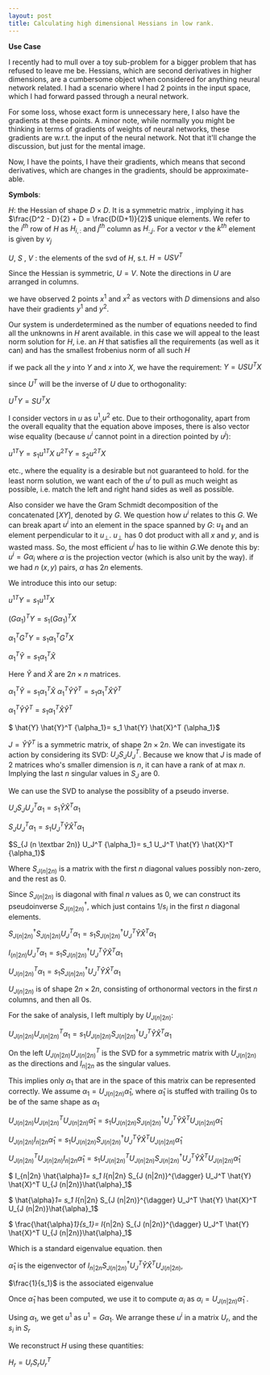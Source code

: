 ```yaml
---
layout: post
title: Calculating high dimensional Hessians in low rank.
---
```




**Use Case**<br>

I recently had to mull over a toy sub-problem for a bigger problem that has refused to leave me be. Hessians, which are second derivatives in higher dimensions, are a cumbersome object when considered for anything neural network related. I had a scenario where I had 2 points in the input space, which I had forward passed through a neural network. 

For some loss,  whose exact form is unnecessary here, I also have the gradients at these points. A minor note, while normally you might be thinking in terms of gradients of weights of neural networks, these gradients are w.r.t. the input of the neural network. Not that it'll change the discussion, but just for the mental image. 

Now, I have the points, I have their gradients, which means that second derivatives, which are changes in the gradients, should be approximate-able. 

__Symbols__:

$H$: the Hessian of shape $D \times D$. It is a symmetric matrix , implying it has $\frac{D^2 - D}{2} + D = \frac{D(D+1)}{2}$ unique elements. We refer to the $i^{th}$ row of $H$ as $H_{i,:}$ and $j^{th}$ column as $H_{:,j}$. For a vector $v$ the $k^{th}$ element is given by $v_{j}$


$U$, $S$ , $V$ : the elements of the svd of $H$, s.t. $H = U S V^{T}$

Since the Hessian is symmetric, $U=V$.  Note the directions in $U$ are arranged in columns.


<!-- Derivative of a scalar wr.t. scalar $\frac{d (.)}{d (.)}$ -->

we have observed 2 points $x^{1}$ and $x^{2}$ as vectors with $D$ dimensions and also have their gradients $y^{1}$ and $y^{2}$.

Our system is underdetermined as the number of equations needed to find all the unknowns in $H$ arent available. in this case we will appeal to the least norm solution for $H$, i.e. an $H$ that satisfies all the requirements (as well as it can) and has the smallest frobenius norm of all such $H$

if we pack all the $y$ into $Y$ and $x$ into $X$, we have the requirement:
$Y = USU^T X$

since $U^T$ will be the inverse of $U$ due to orthogonality:

$U^T Y = SU^T X$

I consider vectors in $u$ as $u^1$,$u^2$ etc. Due to their orthogonality, apart from the overall equality that the equation above imposes, there is also vector wise equality (because $u^i$ cannot point in a direction pointed by $u^j$):

${u^1}^T Y = s_1{u^1}^T X$
${u^2}^T Y = s_2{u^2}^T X$

etc., where the equality is a desirable but not guaranteed to hold. for the least norm solution, we want each of the $u^i$ to pull as much weight as possible, i.e. match the left and right hand sides as well as possible. 

Also consider we have the Gram Schmidt decomposition of the concatenated $[X Y]$, denoted by $G$. We question how $u^i$ relates to this $G$. We can break apart $u^i$ into an element in the space spanned by $G$: $u_{\|}$ and an element perpendicular to it $u_{\perp}$. $u_{\perp}$ has $0$ dot product with all $x$ and $y$, and is wasted mass. So, the most efficient $u^{i}$ has to lie within $G$.We denote this by:
$u^i = G \alpha_i$
where $\alpha$ is the projection vector (which is also unit by the way). if we had $n$ $(x,y)$ pairs, $\alpha$ has $2n$ elements.

We introduce this into our setup:

${u^1}^T Y = s_1{u^1}^T X$

${(G \alpha_1)}^T Y = s_1{(G \alpha_1)}^T X$

${\alpha_1}^T G^T Y = s_1{\alpha_1}^T G^T X$

${\alpha_1}^T \hat{Y} = s_1{\alpha_1}^T \hat{X}$

Here $\hat{Y}$ and $\hat{X}$ are $2n \times n$ matrices.

${\alpha_1}^T \hat{Y} = s_1{\alpha_1}^T \hat{X}$
${\alpha_1}^T \hat{Y} \hat{Y}^T = s_1{\alpha_1}^T \hat{X} \hat{Y}^T$


${\alpha_1}^T \hat{Y} \hat{Y}^T = s_1{\alpha_1}^T \hat{X} \hat{Y}^T$

$ \hat{Y} \hat{Y}^T  {\alpha_1}= s_1 \hat{Y} \hat{X}^T {\alpha_1}$

$J = \hat{Y} \hat{Y}^T$ is a symmetric matrix, of shape $2n \times 2n$. We can investigate its action by considering its SVD:  $U_J S_J U_J^T$. Because we know that $J$ is made of 2 matrices who's smaller dimension is $n$, it can have a rank of at max $n$. Implying the last $n$ singular values in $S_J$ are $0$.

We can use the SVD to analyse the possiblity of  a pseudo inverse.


$U_J S_J U_J^T  {\alpha_1}= s_1 \hat{Y} \hat{X}^T {\alpha_1}$

$S_J U_J^T  {\alpha_1}= s_1 U_J^T \hat{Y} \hat{X}^T {\alpha_1}$

$S_{J (n \textbar 2n)} U_J^T  {\alpha_1}= s_1 U_J^T \hat{Y} \hat{X}^T {\alpha_1}$


Where $S_{J (n|2n)}$ is a matrix with the first $n$ diagonal values possibly non-zero, and the rest as $0$. 

Since $S_{J (n|2n)}$ is diagonal with final $n$ values as 0, we can construct its pseudoinverse $S_{J (n|2n)}^{\dagger}$, which just contains $1/s_{i}$ in the first $n$ diagonal elements. 

$S_{J (n|2n)}^{\dagger} S_{J (n|2n)} U_J^T  {\alpha_1}= s_1 S_{J (n|2n)}^{\dagger} U_J^T \hat{Y} \hat{X}^T {\alpha_1}$

$I_{(n|2n)} U_J^T  {\alpha_1}= s_1 S_{J (n|2n)}^{\dagger} U_J^T \hat{Y} \hat{X}^T {\alpha_1}$


$U_{J (n|2n)}^T  {\alpha_1}= s_1 S_{J (n|2n)}^{\dagger} U_J^T \hat{Y} \hat{X}^T {\alpha_1}$


$U_{J (n|2n)}$ is of shape $2n \times 2n$, consisting of orthonormal vectors in the first $n$ columns, and then all $0$s. 

For the sake of analysis, I left multiply by $U_{J (n|2n)}$:

$U_{J (n|2n)} U_{J (n|2n)}^T  {\alpha_1}= s_1 U_{J (n|2n)} S_{J (n|2n)}^{\dagger} U_J^T \hat{Y} \hat{X}^T {\alpha_1}$

On the left $U_{J (n|2n)} U_{J (n|2n)}^T$ is the SVD for a symmetric matrix with $U_{J (n|2n)}$ as the directions and $I_{n|2n}$ as the singular values. 

This implies only $\alpha_1$ that are in the space of this matrix can be represented correctly. We assume ${\alpha}_1 = U_{J (n|2n)}\hat{\alpha}_1$, where $\hat{\alpha}_1$ is stuffed with trailing $0$s to be of the same shape as $\alpha_1$

$U_{J (n|2n)} U_{J (n|2n)}^T  U_{J (n|2n)}\hat{\alpha}_1= s_1 U_{J (n|2n)} S_{J (n|2n)}^{\dagger} U_J^T \hat{Y} \hat{X}^T U_{J (n|2n)}\hat{\alpha}_1$

$U_{J (n|2n)} I_{n|2n} \hat{\alpha}_1= s_1 U_{J (n|2n)} S_{J (n|2n)}^{\dagger} U_J^T \hat{Y} \hat{X}^T U_{J (n|2n)}\hat{\alpha}_1$

$U_{J (n|2n)}^T U_{J (n|2n)} I_{n|2n} \hat{\alpha}_1= s_1 U_{J (n|2n)}^T U_{J (n|2n)} S_{J (n|2n)}^{\dagger} U_J^T \hat{Y} \hat{X}^T U_{J (n|2n)}\hat{\alpha}_1$

$ I_{n|2n} \hat{\alpha}_1= s_1 I_{n|2n} S_{J (n|2n)}^{\dagger} U_J^T \hat{Y} \hat{X}^T U_{J (n|2n)}\hat{\alpha}_1$


$ \hat{\alpha}_1= s_1 I_{n|2n} S_{J (n|2n)}^{\dagger} U_J^T \hat{Y} \hat{X}^T U_{J (n|2n)}\hat{\alpha}_1$

$ \frac{\hat{\alpha}_1}{s_1}= I_{n|2n} S_{J (n|2n)}^{\dagger} U_J^T \hat{Y} \hat{X}^T U_{J (n|2n)}\hat{\alpha}_1$

Which is a standard eigenvalue equation. then 

$\hat{\alpha}_1$ is the eigenvector of $I_{n|2n} S_{J (n|2n)}^{\dagger} U_J^T \hat{Y} \hat{X}^T U_{J (n|2n)}$,  

$\frac{1}{s_1}$ is the associated eigenvalue

Once $\hat{\alpha}_1$ has been computed, we use it to compute $\alpha_i$ as $\alpha_i = U_{J (n|2n)}\hat{\alpha}_1$ .

Using $\alpha_1$, we get $u^1$ as $u^1 = G \alpha_1$. We arrange these $u^i$ in a matrix $U_r$, and the $s_i$ in $S_r$

We reconstruct $H$ using these quantities:

$H_r = U_r S_r U_r^T$

<!-- ---

__Example__

A Hessian with rank $2$:
$H = \begin{bmatrix}
 0.68753582 & 0.77990032 & 0.67761106 \\
 0.77990032 & 0.90211256 & 0.71772732 \\
 0.67761106 & 0.71772732 & 0.81647766 \\
 \end{bmatrix}$

 $H = U S U^T$

 $H = \begin{bmatrix}
-0.54958743 & -0.19544726 & -0.81225244\\
 -0.61543158 & -0.56278256 & 0.55183309\\
 -0.56497577 & 0.80316633 & 0.1890138 \\
 \end{bmatrix}    
                \begin{bmatrix}
                2.25745730 & 0 & 0 \\
                0 & 0.148668740 & 0 \\
                0 & 0 & 0 \\
                \end{bmatrix}   \begin{bmatrix}
                                    -0.54958743 & -0.61543158 & -0.56497577 \\
                                    -0.19544726 & -0.56278256  & 0.80316633 \\
                                    -0.81225244  & 0.55183309  & 0.1890138 \\
                                \end{bmatrix}$


Measurements
$X=
\begin{bmatrix}
-2.20796738 & -0.30411266 \\
-1.40391911 & -0.54950598 \\
-0.42806159 & 0.83258512 \\
 \end{bmatrix}$
$Y=
\begin{bmatrix}
-2.90303289 & -0.07347936 \\
-3.29571902 & -0.13532473 \\
-2.85327694 & 0.07932159 \\
 \end{bmatrix}
$ -->

